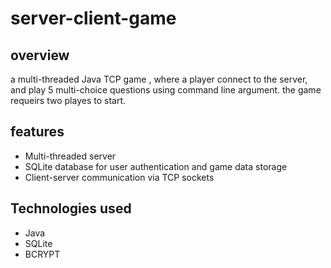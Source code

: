 # server-client-game
## overview 
a multi-threaded Java TCP game , where a player connect to the server, and play 5 multi-choice questions using command line argument. the game requeirs two playes to start.

## features
- Multi-threaded server
- SQLite database for user authentication and game data storage
- Client-server communication via TCP sockets

## Technologies used
- Java
- SQLite
- BCRYPT


